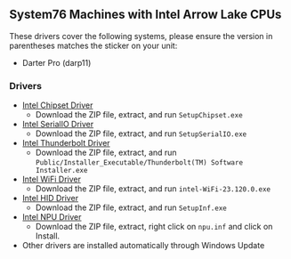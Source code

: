 ## System76 Machines with Intel Arrow Lake CPUs

These drivers cover the following systems, please ensure the version in
parentheses matches the sticker on your unit:

- Darter Pro (darp11)

### Drivers

- [Intel Chipset Driver](./intel-chipset-10.1.20020.8623.zip)
  - Download the ZIP file, extract, and run `SetupChipset.exe`
- [Intel SerialIO Driver](./intel-serialIO-ARL.zip)
  - Download the ZIP file, extract, and run `SetupSerialIO.exe`
- [Intel Thunderbolt Driver](./intel-thunderbolt-TBT_DCH_SW_Rev91_resigned.zip)
  - Download the ZIP file, extract, and run `Public/Installer_Executable/Thunderbolt(TM) Software Installer.exe`
- [Intel WiFi Driver](./intel-WiFi-23.120.0.zip)
  - Download the ZIP file, extract, and run `intel-WiFi-23.120.0.exe`
- [Intel HID Driver](./intel-HID.zip)
  - Download the ZIP file, extract, and run `SetupInf.exe`
- [Intel NPU Driver](./intel-npu_win_32.0.100.zip)
  - Download the ZIP file, extract, right click on `npu.inf` and click on Install.
- Other drivers are installed automatically through Windows Update
